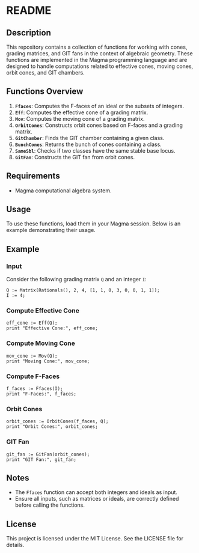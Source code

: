 # README

## Description

This repository contains a collection of functions for working with cones, grading matrices, and GIT fans in the context of algebraic geometry. These functions are implemented in the Magma programming language and are designed to handle computations related to effective cones, moving cones, orbit cones, and GIT chambers.

## Functions Overview

1. **`Ffaces`**: Computes the F-faces of an ideal or the subsets of integers.
2. **`Eff`**: Computes the effective cone of a grading matrix.
3. **`Mov`**: Computes the moving cone of a grading matrix.
4. **`OrbitCones`**: Constructs orbit cones based on F-faces and a grading matrix.
5. **`GitChamber`**: Finds the GIT chamber containing a given class.
6. **`BunchCones`**: Returns the bunch of cones containing a class.
7. **`SameSbl`**: Checks if two classes have the same stable base locus.
8. **`GitFan`**: Constructs the GIT fan from orbit cones.

## Requirements

- Magma computational algebra system.

## Usage

To use these functions, load them in your Magma session. Below is an example demonstrating their usage.

## Example

### Input

Consider the following grading matrix `Q` and an integer `I`:

```magma
Q := Matrix(Rationals(), 2, 4, [1, 1, 0, 3, 0, 0, 1, 1]);
I := 4;
```

### Compute Effective Cone

```magma
eff_cone := Eff(Q);
print "Effective Cone:", eff_cone;
```

### Compute Moving Cone

```magma
mov_cone := Mov(Q);
print "Moving Cone:", mov_cone;
```

### Compute F-Faces

```magma
f_faces := Ffaces(I);
print "F-Faces:", f_faces;
```

### Orbit Cones

```magma
orbit_cones := OrbitCones(f_faces, Q);
print "Orbit Cones:", orbit_cones;
```

### GIT Fan

```magma
git_fan := GitFan(orbit_cones);
print "GIT Fan:", git_fan;
```

## Notes

- The `Ffaces` function can accept both integers and ideals as input.
- Ensure all inputs, such as matrices or ideals, are correctly defined before calling the functions.

## License

This project is licensed under the MIT License. See the LICENSE file for details.

